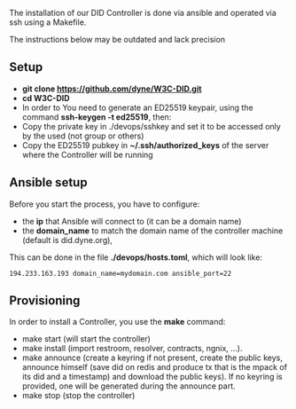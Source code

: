 

The installation of our DID Controller is done via ansible and operated via ssh using a Makefile.

The instructions below may be outdated and lack precision

## Setup 

- **git clone https://github.com/dyne/W3C-DID.git**
- **cd W3C-DID**
- In order to You need to generate an ED25519 keypair, using the command **ssh-keygen -t ed25519**, then:
- Copy the private key in ./devops/sshkey and set it to be accessed only by the used (not group or others)
- Copy the ED25519 pubkey in **~/.ssh/authorized_keys** of the server where the Controller will be running


## Ansible setup

Before you start the process, you have to configure: 
* the **ip** that Ansible will connect to (it can be a domain name)
* the **domain_name** to match the domain name of the controller machine (default is did.dyne.org), 

This can be done in the file **./devops/hosts.toml**, which will look like:

```
194.233.163.193 domain_name=mydomain.com ansible_port=22
```

## Provisioning

In order to install a Controller, you use the **make** command:

* make start (will start the controller)
* make install (import restroom, resolver, contracts, ngnix, ...). 
* make announce (create a keyring if not present, create the public keys, announce himself (save did on redis and produce tx that is the mpack of its did and a timestamp) and download the public keys). If no keyring is provided, one will be generated during the announce part.
* make stop (stop the controller)
